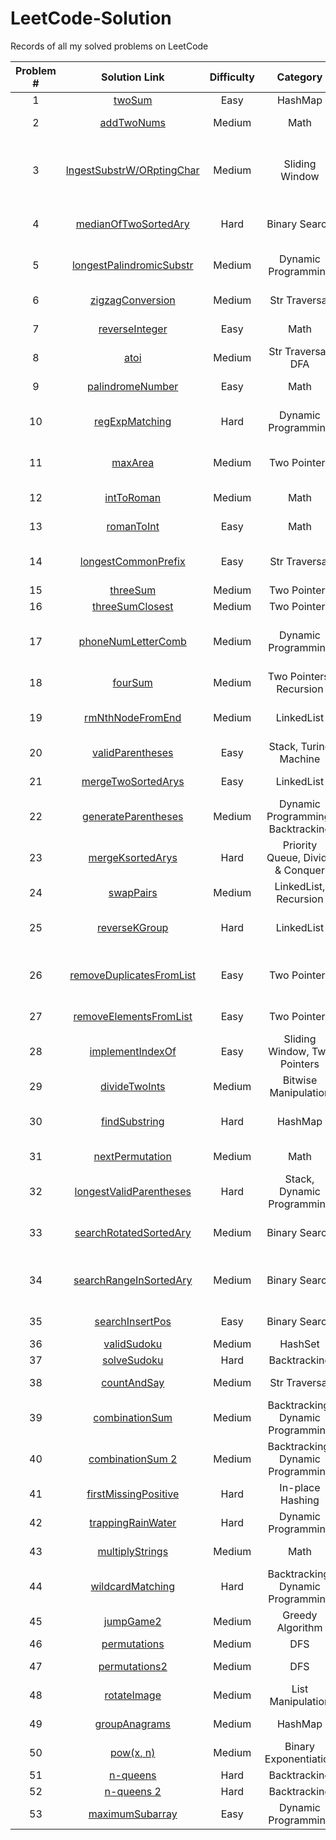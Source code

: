 # LeetCode-Solution
Records of all my solved problems on LeetCode

|Problem #|Solution Link                                                                        |Difficulty|Category|Demo|Language|LeetCode Link|
| :----:  | :---------------------------------------------------------------------------------: | :-------:|:-------:|:------:|:------:|:-----------:|
|1        |[twoSum](https://github.com/artisan1218/LeetCode-Solution/tree/main/twoSum)     |Easy      |HashMap     |False|Java    |[Two Sum](https://leetcode.com/problems/two-sum/)|
|2        |[addTwoNums](https://github.com/artisan1218/LeetCode-Solution/tree/main/addTwoNums)|Medium |Math     |False|Java    |[Add Two Numbers](https://leetcode.com/problems/add-two-numbers/)|
|3        |[lngestSubstrW/ORptingChar](https://github.com/artisan1218/LeetCode-Solution/tree/main/longestSubstringWithoutRepeating)|Medium|Sliding Window|True|Java|[Longest Substring Without Repeating Characters](https://leetcode.com/problems/longest-substring-without-repeating-characters/)|
|4        |[medianOfTwoSortedAry](https://github.com/artisan1218/LeetCode-Solution/tree/main/medianOfTwoSortedArys)|Hard|Binary Search|True|Java|[Median of Two Sorted Arrays](https://leetcode.com/problems/median-of-two-sorted-arrays/)|
|5        |[longestPalindromicSubstr](https://github.com/artisan1218/LeetCode-Solution/tree/main/lonegstPalindromicSubstring)|Medium|Dynamic Programming|True|Java|[Longest Palindromic Substring](https://leetcode.com/problems/longest-palindromic-substring/)|
|6        |[zigzagConversion](https://github.com/artisan1218/LeetCode-Solution/tree/main/zigzagConversion)|Medium|Str Traversal|True|Java|[ZigZag Conversion](https://leetcode.com/problems/zigzag-conversion/)|
|7        |[reverseInteger](https://github.com/artisan1218/LeetCode-Solution/tree/main/reverseInteger)|Easy  |Math|False|Java|[Reverse Integer](https://leetcode.com/problems/reverse-integer/)|
|8        |[atoi](https://github.com/artisan1218/LeetCode-Solution/tree/main/atoi)|Medium|Str Traversal, DFA|True|Java|[String to Integer (atoi)](https://leetcode.com/problems/string-to-integer-atoi/)|
|9        |[palindromeNumber](https://github.com/artisan1218/LeetCode-Solution/tree/main/palindromeNumber)|Easy|Math|False|Java|[Palindrome Number](https://leetcode.com/problems/palindrome-number/)|
|10       |[regExpMatching](https://github.com/artisan1218/LeetCode-Solution/tree/main/regExpMatching)|Hard|Dynamic Programming|True|Java|[Regular Expression Matching](https://leetcode.com/problems/regular-expression-matching/)|
|11       |[maxArea](https://github.com/artisan1218/LeetCode-Solution/tree/main/maxArea)|Medium|Two Pointers|True|Java|[Container With Most Water](https://leetcode.com/problems/container-with-most-water/)|
|12       |[intToRoman](https://github.com/artisan1218/LeetCode-Solution/tree/main/intToRoman)|Medium|Math|False|Java|[Integer to Roman](https://leetcode.com/problems/integer-to-roman/)|
|13       |[romanToInt](https://github.com/artisan1218/LeetCode-Solution/tree/main/romanToInt)|Easy|Math|False|Java|[Roman to Integer](https://leetcode.com/problems/roman-to-integer/)|
|14       |[longestCommonPrefix](https://github.com/artisan1218/LeetCode-Solution/tree/main/longestCommonPrefix)|Easy|Str Traversal|False|Java, Python|[Longest Common Prefix](https://leetcode.com/problems/longest-common-prefix/)|
|15       |[threeSum](https://github.com/artisan1218/LeetCode-Solution/tree/main/threeSum)|Medium|Two Pointers|False|Python|[3Sum](https://leetcode.com/problems/3sum/)|
|16       |[threeSumClosest](https://github.com/artisan1218/LeetCode-Solution/tree/main/threeSumClosest)|Medium|Two Pointers|False|Python|[3Sum Closest](https://leetcode.com/problems/3sum-closest/)|
|17       |[phoneNumLetterComb](https://github.com/artisan1218/LeetCode-Solution/tree/main/phoneNumLetterCombinations)|Medium|Dynamic Programming|True|Python|[Letter Combinations of a Phone Number](https://leetcode.com/problems/letter-combinations-of-a-phone-number/)|
|18       |[fourSum](https://github.com/artisan1218/LeetCode-Solution/tree/main/fourSum)|Medium|Two Pointers, Recursion|False|Python|[4Sum](https://leetcode.com/problems/4sum/submissions/)|
|19       |[rmNthNodeFromEnd](https://github.com/artisan1218/LeetCode-Solution/tree/main/rmNthNodeFromEnd)|Medium|LinkedList|True|Java|[Remove Nth Node From End of List](https://leetcode.com/problems/remove-nth-node-from-end-of-list/)|
|20       |[validParentheses](https://github.com/artisan1218/LeetCode-Solution/tree/main/validParentheses)|Easy|Stack, Turing Machine|True|Python, Java|[Valid Parentheses](https://leetcode.com/problems/valid-parentheses/)|
|21       |[mergeTwoSortedArys](https://github.com/artisan1218/LeetCode-Solution/tree/main/mergeTwoSortedArys)|Easy|LinkedList|False|Java|[Merge Two Sorted Lists](https://leetcode.com/problems/merge-two-sorted-lists/)|
|22       |[generateParentheses](https://github.com/artisan1218/LeetCode-Solution/tree/main/generateParentheses)|Medium|Dynamic Programming, Backtracking|True|Python|[Generate Parentheses](https://leetcode.com/problems/generate-parentheses/)|
|23       |[mergeKsortedArys](https://github.com/artisan1218/LeetCode-Solution/tree/main/mergeKsortedArys)|Hard|Priority Queue, Divide & Conquer|True|Java|[Merge k Sorted Lists](https://leetcode.com/problems/merge-k-sorted-lists/)|
|24       |[swapPairs](https://github.com/artisan1218/LeetCode-Solution/tree/main/swapPairs)|Medium|LinkedList, Recursion|False|Java|[Swap Nodes in Pairs](https://leetcode.com/problems/swap-nodes-in-pairs/)|
|25       |[reverseKGroup](https://github.com/artisan1218/LeetCode-Solution/tree/main/reverseKGroup)|Hard|LinkedList|True|Java|[Reverse Nodes in k-Group](https://leetcode.com/problems/reverse-nodes-in-k-group/)|
|26       |[removeDuplicatesFromList](https://github.com/artisan1218/LeetCode-Solution/tree/main/removeDuplicatesFromList)|Easy|Two Pointers|False|Python|[Remove Duplicates from Sorted Array](https://leetcode.com/problems/remove-duplicates-from-sorted-array/)|
|27       |[removeElementsFromList](https://github.com/artisan1218/LeetCode-Solution/tree/main/removeElementsFromList)|Easy|Two Pointers|False|Python|[Remove Element](https://leetcode.com/problems/remove-element/)|
|28       |[implementIndexOf](https://github.com/artisan1218/LeetCode-Solution/tree/main/implmentIndexOf())|Easy|Sliding Window, Two Pointers|True|Python|[Implement strStr()](https://leetcode.com/problems/implement-strstr/)|
|29       |[divideTwoInts](https://github.com/artisan1218/LeetCode-Solution/tree/main/divideTwoIntegers)|Medium|Bitwise Manipulation|False|Java|[Divide Two Integers](https://leetcode.com/problems/divide-two-integers/)|
|30       |[findSubstring](https://github.com/artisan1218/LeetCode-Solution/tree/main/findSubstring)|Hard|HashMap|True|Python|[Substring with Concatenation of All Words](https://leetcode.com/problems/substring-with-concatenation-of-all-words/)|
|31       |[nextPermutation](https://github.com/artisan1218/LeetCode-Solution/tree/main/nextPermutation)|Medium|Math|True|Python|[Next Permutation](https://leetcode.com/problems/next-permutation/)|
|32       |[longestValidParentheses](https://github.com/artisan1218/LeetCode-Solution/tree/main/longestValidParentheses)|Hard|Stack, Dynamic Programming|True|Python|[Longest Valid Parentheses](https://leetcode.com/problems/longest-valid-parentheses/)|
|33       |[searchRotatedSortedAry](https://github.com/artisan1218/LeetCode-Solution/tree/main/searchRotatedSortedAry)|Medium|Binary Search|True|Python|[Search in Rotated Sorted Array](https://leetcode.com/problems/search-in-rotated-sorted-array/)|
|34       |[searchRangeInSortedAry](https://github.com/artisan1218/LeetCode-Solution/tree/main/searchRangeInSortedAry)|Medium|Binary Search|False|Python|[Find First and Last Position of Element in Sorted Array](https://leetcode.com/problems/find-first-and-last-position-of-element-in-sorted-array/)|
|35       |[searchInsertPos](https://github.com/artisan1218/LeetCode-Solution/tree/main/searchInsertPos)|Easy|Binary Search|False|Python|[Search Insert Position](https://leetcode.com/problems/search-insert-position/)|
|36       |[validSudoku](https://github.com/artisan1218/LeetCode-Solution/tree/main/validSudoku)|Medium|HashSet|False|Python|[Valid Sudoku](https://leetcode.com/problems/valid-sudoku/)|
|37       |[solveSudoku](https://github.com/artisan1218/LeetCode-Solution/tree/main/sudokuSolver)|Hard|Backtracking|False|Python|[Sudoku Solver](https://leetcode.com/problems/sudoku-solver/)|
|38       |[countAndSay](https://github.com/artisan1218/LeetCode-Solution/tree/main/countAndSay)|Medium|Str Traversal|True|Java|[Count and Say](https://leetcode.com/problems/count-and-say/)|
|39       |[combinationSum](https://github.com/artisan1218/LeetCode-Solution/tree/main/combinationSum)|Medium|Backtracking, Dynamic Programming|True|Java|[Combination Sum](https://leetcode.com/problems/combination-sum/)|
|40       |[combinationSum 2](https://github.com/artisan1218/LeetCode-Solution/tree/main/combinationSumII)|Medium|Backtracking, Dynamic Programming|False|Java|[Combination Sum II](https://leetcode.com/problems/combination-sum-ii/)|
|41       |[firstMissingPositive](https://github.com/artisan1218/LeetCode-Solution/tree/main/firstMissingPositive)|Hard|In-place Hashing|True|Java|[First Missing Positive](https://leetcode.com/problems/first-missing-positive/)|
|42       |[trappingRainWater](https://github.com/artisan1218/LeetCode-Solution/tree/main/trapRainWater)|Hard|Dynamic Programming|True|Java, Python|[Trapping Rain Water](https://github.com/artisan1218/LeetCode-Solution/tree/main/trapRainWater)|
|43       |[multiplyStrings](https://github.com/artisan1218/LeetCode-Solution/tree/main/multiplyStrings)|Medium|Math|True|Python|[Multiply Strings](https://leetcode.com/problems/multiply-strings/)|
|44       |[wildcardMatching](https://github.com/artisan1218/LeetCode-Solution/tree/main/wildcardMatching)|Hard|Backtracking, Dynamic Programming|True|Python|[Wildcard Matching](https://leetcode.com/problems/wildcard-matching/)|
|45       |[jumpGame2](https://github.com/artisan1218/LeetCode-Solution/tree/main/jumpGame2)|Medium|Greedy Algorithm|True|Java|[Jump Game II](https://leetcode.com/problems/jump-game-ii/)|
|46       |[permutations](https://github.com/artisan1218/LeetCode-Solution/tree/main/permutations)|Medium|DFS|True|Python|[Permutations](https://leetcode.com/problems/permutations/)|
|47       |[permutations2](https://github.com/artisan1218/LeetCode-Solution/tree/main/permutations2)|Medium|DFS|False|Python|[Permutations II](https://leetcode.com/problems/permutations-ii/)|
|48       |[rotateImage](https://github.com/artisan1218/LeetCode-Solution/tree/main/rotateImage)|Medium|List Manipulation|True|Python|[Rotate Image](https://leetcode.com/problems/rotate-image/)|
|49       |[groupAnagrams](https://github.com/artisan1218/LeetCode-Solution/tree/main/groupAnagrams)|Medium|HashMap|False|Python|[Group Anagrams](https://leetcode.com/problems/group-anagrams/)|
|50       |[pow(x, n)](https://github.com/artisan1218/LeetCode-Solution/tree/main/pow(x%2C%20n))|Medium|Binary Exponentiation|True|Python|[Pow(x, n)](https://leetcode.com/problems/powx-n/)|
|51       |[n-queens](https://github.com/artisan1218/LeetCode-Solution/tree/main/n-queens)|Hard|Backtracking|False|Python|[N-Queens](https://leetcode.com/problems/n-queens/)|
|52       |[n-queens 2](https://github.com/artisan1218/LeetCode-Solution/tree/main/n-queens%202)|Hard|Backtracking|False|Python|[N-Queens II](https://leetcode.com/problems/n-queens-ii/)|
|53       |[maximumSubarray](https://github.com/artisan1218/LeetCode-Solution/tree/main/maximumSubarray)|Easy|Dynamic Programming|True|Java|[Maximum Subarray](https://leetcode.com/problems/maximum-subarray/)|
